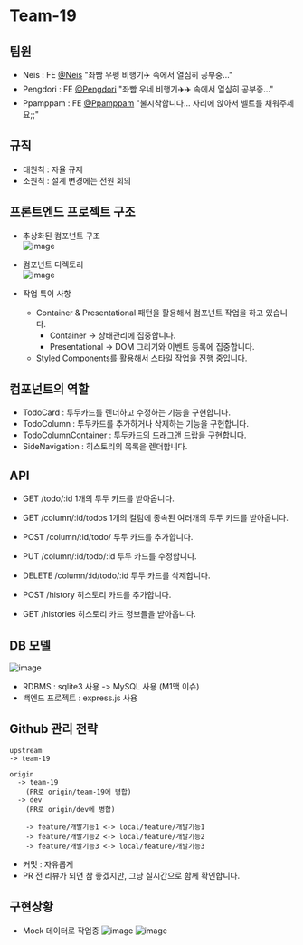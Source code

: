 # Team-19

## 팀원
- Neis : FE [@Neis](https://github.com/cchoongh) "좌빰 우펭 비행기✈️ 속에서 열심히 공부중…"
- Pengdori : FE [@Pengdori](https://github.com/dudn1933) "좌빰 우네 비행기✈️✈️ 속에서 열심히 공부중…"
- Ppamppam : FE [@Ppamppam](https://github.com/ppamppamman) "불시착합니다... 자리에 앉아서 벨트를 채워주세요;;"

## 규칙
- 대원칙 : 자율 규제
- 소원칙 : 설계 변경에는 전원 회의

## 프론트엔드 프로젝트 구조
- 추상화된 컴포넌트 구조  
![image](https://user-images.githubusercontent.com/74038014/114139733-5eada500-994a-11eb-9706-15f493df186a.png)

- 컴포넌트 디렉토리  
![image](https://user-images.githubusercontent.com/13144573/114145621-953aee00-9951-11eb-80e7-b39d2a1ee37e.png)

- 작업 특이 사항
  - Container & Presentational 패턴을 활용해서 컴포넌트 작업을 하고 있습니다.
    - Container -> 상태관리에 집중합니다.
    - Presentational -> DOM 그리기와 이벤트 등록에 집중합니다. 
  - Styled Components를 활용해서 스타일 작업을 진행 중입니다.

## 컴포넌트의 역할
- TodoCard : 투두카드를 렌더하고 수정하는 기능을 구현합니다.
- TodoColumn : 투두카드를 추가하거나 삭제하는 기능을 구현합니다.
- TodoColumnContainer : 투두카드의 드래그앤 드랍을 구현합니다.
- SideNavigation : 히스토리의 목록을 렌더합니다.

## API
- GET /todo/:id 1개의 투두 카드를 받아옵니다.

- GET /column/:id/todos 1개의 컬럼에 종속된 여러개의 투두 카드를 받아옵니다.
- POST /column/:id/todo/ 투두 카드를 추가합니다.
- PUT /column/:id/todo/:id 투두 카드를 수정합니다.
- DELETE /column/:id/todo/:id 투두 카드를 삭제합니다.

- POST /history 히스토리 카드를 추가합니다.
- GET /histories 히스토리 카드 정보들을 받아옵니다.

## DB 모델
![image](https://user-images.githubusercontent.com/13144573/114156079-282d5580-995d-11eb-9e27-3a55dc43628e.png)
- RDBMS : sqlite3 사용 -> MySQL 사용 (M1맥 이슈)
- 백엔드 프로젝트 : express.js 사용

## Github 관리 전략
```
upstream
-> team-19

origin
  -> team-19
    (PR로 origin/team-19에 병합)
  -> dev
    (PR로 origin/dev에 병합)

    -> feature/개발기능1 <-> local/feature/개발기능1
    -> feature/개발기능2 <-> local/feature/개발기능2
    -> feature/개발기능3 <-> local/feature/개발기능3
```
- 커밋 : 자유롭게
- PR 전 리뷰가 되면 참 좋겠지만, 그냥 실시간으로 함께 확인합니다.

## 구현상황
- Mock 데이터로 작업중
![image](https://user-images.githubusercontent.com/13144573/114143315-f7deba80-994e-11eb-9dfa-6bec63639ce3.png)
![image](https://user-images.githubusercontent.com/13144573/114143628-57d56100-994f-11eb-8e23-5128490ed129.png)
